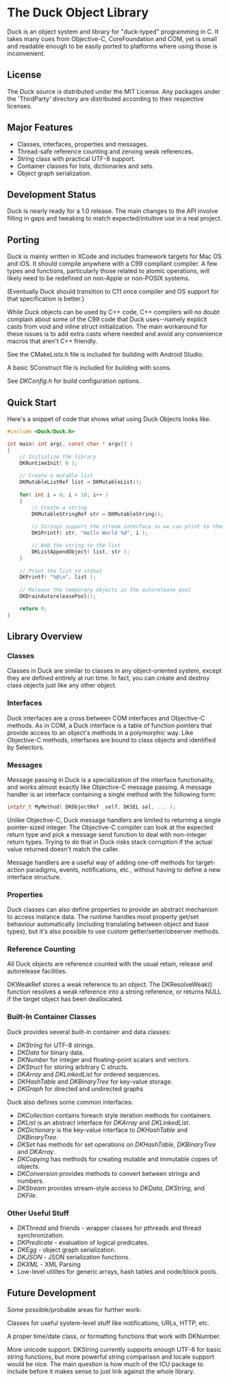 # The Duck Object Library

Duck is an object system and library for "duck-typed" programming in C. It takes
many cues from Objective-C, CoreFoundation and COM, yet is small and readable
enough to be easily ported to platforms where using those is inconvenient.


## License

The Duck source is distributed under the MIT License. Any packages under the
'ThirdParty' directory are distributed according to their respective licenses.


## Major Features

* Classes, interfaces, properties and messages.
* Thread-safe reference counting and zeroing weak references.
* String class with practical UTF-8 support.
* Container classes for lists, dictionaries and sets.
* Object graph serialization.


## Development Status

Duck is nearly ready for a 1.0 release. The main changes to the API involve filling
in gaps and tweaking to match expected/intuitive use in a real project.


## Porting

Duck is mainly written in XCode and includes framework targets for Mac OS and iOS. It
should compile anywhere with a C99 compliant compiler. A few types and functions,
particularly those related to atomic operations, will likely need to be redefined
on non-Apple or non-POSIX systems.

(Eventually Duck should transition to C11 once compiler and OS support for that
specification is better.)

While Duck objects can be used by C++ code, C++ compilers will no doubt complain
about some of the C99 code that Duck uses--namely explicit casts from void and
inline struct initialization. The main workaround for these issues is to add extra
casts where needed and avoid any convenience macros that aren't C++ friendly.

See the CMakeLists.h file is included for building with Android Studio.

A basic SConstruct file is included for building with scons.

See *DKConfig.h* for build configuration options.


## Quick Start

Here's a snippet of code that shows what using Duck Objects looks like.

```C
#include <Duck/Duck.h>

int main( int argc, const char * argv[] )
{
    // Initialize the library
    DKRuntimeInit( 0 );
    
    // Create a mutable list
    DKMutableListRef list = DKMutableList();
    
    for( int i = 0; i < 10; i++ )
    {
        // Create a string
        DKMutableStringRef str = DKMutableString();
        
        // Strings support the stream interface so we can print to them thusly
        DKSPrintf( str, "Hello World %d", i );

        // Add the string to the list
        DKListAppendObject( list, str );
    }
    
    // Print the list to stdout
    DKPrintf( "%@\n", list );
    
    // Release the temporary objects in the autorelease pool
    DKDrainAutoreleasePool();

    return 0;
}
```


## Library Overview

### Classes

Classes in Duck are similar to classes in any object-oriented system, except
they are defined entirely at run time. In fact, you can create and destroy class
objects just like any other object.

### Interfaces

Duck interfaces are a cross between COM interfaces and Objective-C methods. As
in COM, a Duck interface is a table of function pointers that provide access to
an object's methods in a polymorphic way. Like Objective-C methods, interfaces
are bound to class objects and identified by Selectors.

### Messages

Message passing in Duck is a specialization of the interface functionality, and
works almost exactly like Objective-C message passing. A message handler is an
interface containing a single method with the following form:

```C
intptr_t MyMethod( DKObjectRef _self, DKSEL sel, ... );
```

Unlike Objective-C, Duck message handlers are limited to returning a single
pointer-sized integer. The Objective-C compiler can look at the expected return
type and pick a message send function to deal with non-integer return types.
Trying to do that in Duck risks stack corruption if the actual value returned
doesn't match the caller.

Message handlers are a useful way of adding one-off methods for target-action
paradigms, events, notifications, etc., without having to define a new interface
structure.

### Properties

Duck classes can also define properties to provide an abstract mechanism to
access instance data. The runtime handles most property get/set behaviour
automatically (including translating between object and base types), but it's
also possible to use custom getter/setter/observer methods.

### Reference Counting

All Duck objects are reference counted with the usual retain, release and
autorelease facilities.

DKWeakRef stores a weak reference to an object. The DKResolveWeak() function
resolves a weak reference into a strong reference, or returns NULL if the
target object has been deallocated.

### Built-In Container Classes

Duck provides several built-in container and data classes:

* *DKString* for UTF-8 strings.
* *DKData* for binary data.
* *DKNumber* for integer and floating-point scalars and vectors.
* *DKStruct* for storing arbitrary C structs.
* *DKArray* and *DKLinkedList* for ordered sequences.
* *DKHashTable* and *DKBinaryTree* for key-value storage.
* *DKGraph* for directed and undirected graphs

Duck also defines some common interfaces:

* *DKCollection* contains foreach style iteration methods for containers.
* *DKList* is an abstract interface for *DKArray* and *DKLinkedList*.
* *DKDictionary* is the key-value interface to *DKHashTable* and *DKBinaryTree*.
* *DKSet* has methods for set operations on *DKHashTable*, *DKBinaryTree* and *DKArray*.
* *DKCopying* has methods for creating mutable and immutable copies of objects.
* *DKConversion* provides methods to convert between strings and numbers.
* *DKStream* provides stream-style access to *DKData*, *DKString*, and *DKFile*.

### Other Useful Stuff

* *DKThread* and friends - wrapper classes for pthreads and thread synchronization.
* *DKPredicate* - evaluation of logical predicates.
* *DKEgg* - object graph serialization.
* *DKJSON* - JSON serialization functions.
* *DKXML* - XML Parsing
* Low-level utilites for generic arrays, hash tables and node/block pools.

## Future Development

Some possible/probable areas for further work:

Classes for useful system-level stuff like notifications, URLs, HTTP, etc.

A proper time/date class, or formatting functions that work with DKNumber.

More unicode support. DKString currently supports enough UTF-8 for basic string
functions, but more powerful string comparison and locale support would be nice.
The main question is how much of the ICU package to include before it makes
sense to just link against the whole library.






